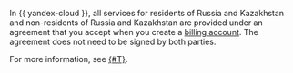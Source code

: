 In {{ yandex-cloud }}, all services for residents of Russia and Kazakhstan and non-residents of Russia and Kazakhstan are provided under an agreement that you accept when you create a [billing account](../concepts/billing-account.md). The agreement does not need to be signed by both parties.

For more information, see [{#T}](../concepts/contract.md).

